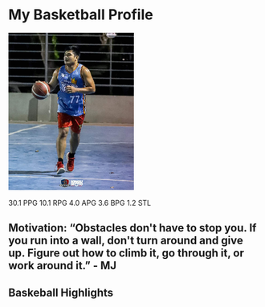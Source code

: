 # My Basketball Profile

<img src="/images/me-basketball.jpg" width="250">

30.1 PPG 10.1 RPG 4.0 APG 3.6 BPG 1.2 STL 

Motivation: “Obstacles don't have to stop you. If you run into a wall, don't turn around and give up. Figure out how to climb it, go through it, or work around it.” - MJ
---
## Baskeball Highlights
